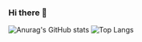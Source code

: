### Hi there 👋

![Anurag's GitHub stats](https://github-readme-stats.vercel.app/api?username=Yeon09-a&show_icons=true&theme=dracula)
![Top Langs](https://github-readme-stats.vercel.app/api/top-langs/?username=Yeon09-a&langs_count=3)
